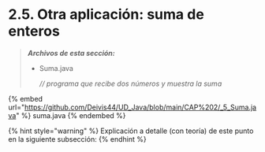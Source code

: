 # 2.5. Otra aplicación: suma de enteros

> _**Archivos de esta sección:**_
>
> *   Suma.java
>
>     _// programa que recibe dos números y muestra la suma_

{% embed url="https://github.com/Deivis44/UD_Java/blob/main/CAP%202/_5_Suma.java" %}
suma.java
{% endembed %}

{% hint style="warning" %}
Explicación a detalle (con teoría) de este punto en la siguiente subsección:
{% endhint %}
